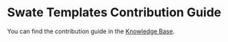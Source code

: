# Swate Templates Contribution Guide

You can find the contribution guide in the [Knowledge Base](https://nfdi4plants.org/nfdi4plants.knowledgebase/docs/guides/swate_template-contribution.html).
